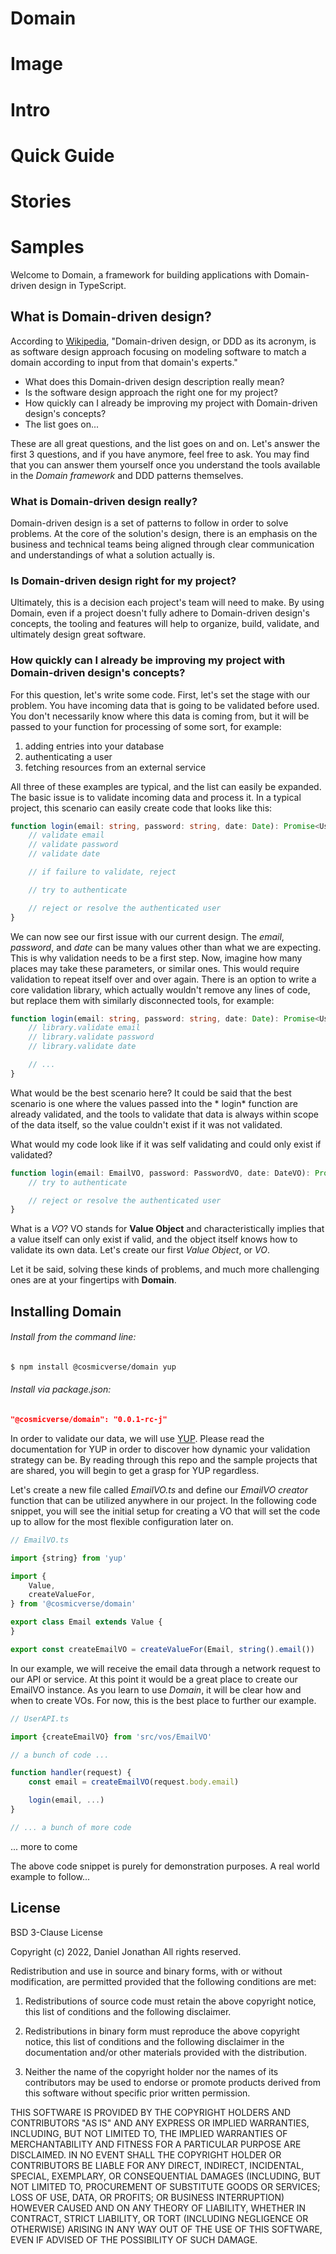 # Domain

# Image

# Intro

# Quick Guide

# Stories

# Samples




Welcome to Domain, a framework for building applications with Domain-driven design in TypeScript.

## What is Domain-driven design?

According to [Wikipedia](https://en.wikipedia.org/wiki/Domain-driven_design), "Domain-driven design, or DDD as its
acronym, is as software design approach focusing on modeling software to match a domain according to input from that
domain's experts."

- What does this Domain-driven design description really mean?
- Is the software design approach the right one for my project?
- How quickly can I already be improving my project with Domain-driven design's concepts?
- The list goes on...

These are all great questions, and the list goes on and on. Let's answer the first 3 questions, and if you have anymore,
feel free to ask. You may find that you can answer them yourself once you understand the tools available in the *Domain
framework* and DDD patterns themselves.

### What is Domain-driven design really?

Domain-driven design is a set of patterns to follow in order to solve problems. At the core of the solution's design,
there is an emphasis on the business and technical teams being aligned through clear communication and understandings of
what a solution actually is.

### Is Domain-driven design right for my project?

Ultimately, this is a decision each project's team will need to make. By using Domain, even if a project doesn't fully
adhere to Domain-driven design's concepts, the tooling and features will help to organize, build, validate, and
ultimately design great software.

### How quickly can I already be improving my project with Domain-driven design's concepts?

For this question, let's write some code. First, let's set the stage with our problem. You have incoming data that is
going to be validated before used. You don't necessarily know where this data is coming from, but it will be passed to
your function for processing of some sort, for example:

1. adding entries into your database
2. authenticating a user
3. fetching resources from an external service

All three of these examples are typical, and the list can easily be expanded. The basic issue is to validate incoming
data and process it. In a typical project, this scenario can easily create code that looks like this:

```typescript
function login(email: string, password: string, date: Date): Promise<User> {
    // validate email
    // validate password
    // validate date

    // if failure to validate, reject

    // try to authenticate 

    // reject or resolve the authenticated user
}
```

We can now see our first issue with our current design. The *email*, *password*, and *date* can be many values other
than what we are expecting. This is why validation needs to be a first step. Now, imagine how many places may take these
parameters, or similar ones. This would require validation to repeat itself over and over again. There is an option to
write a core validation library, which actually wouldn't remove any lines of code, but replace them with similarly
disconnected tools, for example:

```typescript
function login(email: string, password: string, date: Date): Promise<User> {
    // library.validate email
    // library.validate password
    // library.validate date

    // ...
}
```

What would be the best scenario here? It could be said that the best scenario is one where the values passed into the *
login* function are already validated, and the tools to validate that data is always within scope of the data itself, so
the value couldn't exist if it was not validated.

What would my code look like if it was self validating and could only exist if validated?

```typescript
function login(email: EmailVO, password: PasswordVO, date: DateVO): Promise<UserVO> {
    // try to authenticate 

    // reject or resolve the authenticated user
}
```

What is a *VO*? VO stands for **Value Object** and characteristically implies that a value itself can only exist if
valid, and the object itself knows how to validate its own data. Let's create our first *Value Object*, or *VO*.

Let it be said, solving these kinds of problems, and much more challenging ones are at your fingertips with **Domain**.

## Installing Domain

###### Install from the command line:

```zsh
$ npm install @cosmicverse/domain yup
```

###### Install via package.json:

```json
"@cosmicverse/domain": "0.0.1-rc-j"
```

In order to validate our data, we will use [YUP](https://github.com/jquense/yup). Please read the documentation for YUP
in order to discover how dynamic your validation strategy can be. By reading through this repo and the sample projects
that are shared, you will begin to get a grasp for YUP regardless.

Let's create a new file called *EmailVO.ts* and define our *EmailVO creator* function that can be utilized anywhere in
our project. In the following code snippet, you will see the initial setup for creating a VO that will set the code up
to allow for the most flexible configuration later on.

```typescript
// EmailVO.ts

import {string} from 'yup'

import {
    Value,
    createValueFor,
} from '@cosmicverse/domain'

export class Email extends Value {
}

export const createEmailVO = createValueFor(Email, string().email())
```

In our example, we will receive the email data through a network request to our API or service. At this point it would
be a great place to create our EmailVO instance. As you learn to use *Domain*, it will be clear how and when to create
VOs. For now, this is the best place to further our example.

```typescript
// UserAPI.ts

import {createEmailVO} from 'src/vos/EmailVO'

// a bunch of code ...

function handler(request) {
    const email = createEmailVO(request.body.email)

    login(email, ...)
}

// ... a bunch of more code
```

... more to come

The above code snippet is purely for demonstration purposes. A real world example to follow...

## License

BSD 3-Clause License

Copyright (c) 2022, Daniel Jonathan <daniel at cosmicmind dot org>
All rights reserved.

Redistribution and use in source and binary forms, with or without
modification, are permitted provided that the following conditions are met:

1. Redistributions of source code must retain the above copyright notice, this
   list of conditions and the following disclaimer.

2. Redistributions in binary form must reproduce the above copyright notice,
   this list of conditions and the following disclaimer in the documentation
   and/or other materials provided with the distribution.

3. Neither the name of the copyright holder nor the names of its
   contributors may be used to endorse or promote products derived from
   this software without specific prior written permission.

THIS SOFTWARE IS PROVIDED BY THE COPYRIGHT HOLDERS AND CONTRIBUTORS "AS IS"
AND ANY EXPRESS OR IMPLIED WARRANTIES, INCLUDING, BUT NOT LIMITED TO, THE
IMPLIED WARRANTIES OF MERCHANTABILITY AND FITNESS FOR A PARTICULAR PURPOSE ARE
DISCLAIMED. IN NO EVENT SHALL THE COPYRIGHT HOLDER OR CONTRIBUTORS BE LIABLE
FOR ANY DIRECT, INDIRECT, INCIDENTAL, SPECIAL, EXEMPLARY, OR CONSEQUENTIAL
DAMAGES (INCLUDING, BUT NOT LIMITED TO, PROCUREMENT OF SUBSTITUTE GOODS OR
SERVICES; LOSS OF USE, DATA, OR PROFITS; OR BUSINESS INTERRUPTION) HOWEVER
CAUSED AND ON ANY THEORY OF LIABILITY, WHETHER IN CONTRACT, STRICT LIABILITY,
OR TORT (INCLUDING NEGLIGENCE OR OTHERWISE) ARISING IN ANY WAY OUT OF THE USE
OF THIS SOFTWARE, EVEN IF ADVISED OF THE POSSIBILITY OF SUCH DAMAGE.
